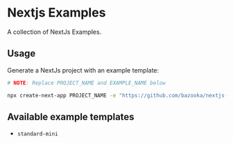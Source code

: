 # Nextjs Examples

A collection of NextJs Examples.

## Usage

Generate a NextJs project with an example template:

```sh
# NOTE: Replace PROJECT_NAME and EXAMPLE_NAME below

npx create-next-app PROJECT_NAME -e "https://github.com/bazooka/nextjs-examples/tree/main/EXAMPLE_NAME"
```


## Available example templates

- `standard-mini`
